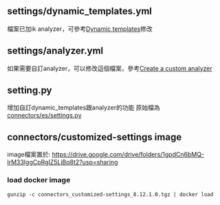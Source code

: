 ## settings/dynamic_templates.yml
檔案已加ik analyzer，可參考[Dynamic templates](https://www.elastic.co/guide/en/elasticsearch/reference/current/dynamic-templates.html)修改

## settings/analyzer.yml
如果需要自訂analyzer，可以修改這個檔案，參考[Create a custom analyzer](https://www.elastic.co/guide/en/elasticsearch/reference/current/analysis-custom-analyzer.html#analysis-custom-analyzer)

## setting.py
增加自訂dynamic_templates跟analyzer的功能
原始檔為[connectors/es/settings.py](https://github.com/elastic/connectors/blob/v8.12.1.0/connectors/es/settings.py)

## connectors/customized-settings image
image檔案置於: https://drive.google.com/drive/folders/1gpdCn6bMQ-lrM33IggCpRgIZ5LjBq8t2?usp=sharing
### load docker image
```
gunzip -c connectors_customized-settings_8.12.1.0.tgz | docker load
```